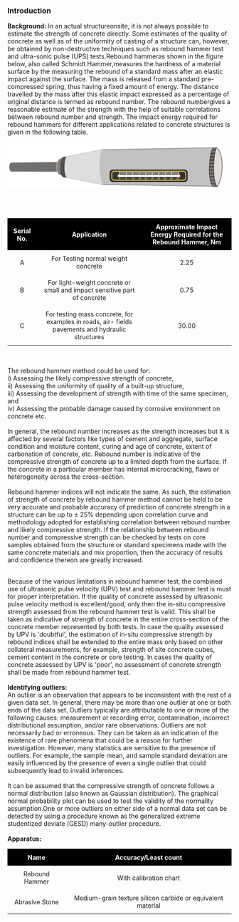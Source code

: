 ### Introduction

<strong>Background:</strong> In an actual structureonsite, it is not always possible to estimate the strength of concrete directly. Some estimates of the quality of concrete as well as of the uniformity of casting of a structure can, however, be obtained by non-destructive techniques such as rebound hammer test and ultra-sonic pulse (UPS) tests.Rebound hammeras shown in the figure below, also called Schmidt Hammer,measures the hardness of a material surface by the measuring the rebound of a standard mass after an elastic impact against the surface. The mass is released from a standard pre-compressed spring, thus having a fixed amount of energy. The distance travelled by the mass after this elastic impact expressed as a percentage of original distance is termed as rebound number. The rebound numbergives a reasonable estimate of the strength with the help of suitable correlations between rebound number and strength. The impact energy required for rebound hammers for different applications related to concrete structures is given in the following table.<br><br>
<img src="images/t1.jpg" height="100px"><br><br><br><br>  
<table style="text-align: center;">
    <tr  style="background-color: #000; color: #FFF;">
        <th style="text-align : center; padding:10px;">Serial No.</th>
        <th style="text-align : center;padding:10px; ">Application</th>
        <th style="text-align : center;padding:10px; ">Approximate Impact Energy Required for the Rebound Hammer, Nm</th>
    </tr>
    <tr>
        <td  style="padding: 10px;">A</td>
        <td  style="padding: 10px;">For Testing normal weight concrete</td>
        <td style="padding: 10px;">2.25</td>
    </tr>
    <tr>
        <td style="padding: 10px;">B</td>
        <td style="padding: 10px;">For light-weight concrete or small and impact sensitive part of concrete</td>
        <td style="padding: 10px;">0.75</td>
    </tr>
    <tr>
        <td style="padding: 10px;">C</td>
        <td style="padding: 10px;">For testing mass concrete, for examples in roads, air- fields pavements and hydraulic structures</td>
        <td style="padding: 10px;">30.00</td>
    </tr>
</table>
<br><br>
The rebound hammer method could be used for: <br>
i)  Assessing the likely compressive strength of concrete,<br>
ii) Assessing the uniformity of quality of a built-up structure,<br> 
iii)    Assessing the development of strength with time of the same specimen, and<br> 
iv) Assessing the probable damage caused by corrosive environment on concrete etc.
<br><br>
In general, the rebound number increases as the strength increases but it is affected by several factors like types of cement and aggregate, surface condition and moisture content, curing and age of concrete, extent of carbonation of concrete, etc. Rebound number is indicative of the compressive strength of concrete up to a limited depth from the surface. If the concrete in a particular member has internal microcracking, flaws or heterogeneity across the cross-section.
<br><br>
Rebound hammer indices will not indicate the same. As such, the estimation of strength of concrete by rebound hammer method cannot be held to be very accurate and probable accuracy of prediction of concrete strength in a structure can be up to &#177; 25% depending upon correlation curve and methodology adopted for establishing correlation between rebound number and likely compressive strength. If the relationship between rebound number and compressive strength can be checked by tests on core samples obtained from the structure or standard specimens made with the same concrete materials and mix proportion, then the accuracy of results and confidence thereon are greatly increased.
<br><br>

Because of the various limitations in rebound hammer test, the combined use of ultrasonic pulse velocity (UPV) test and rebound hammer test is must for proper interpretation. If the quality of concrete assessed by ultrasonic pulse velocity method is excellent/good, only then the in-situ compressive strength assessed from the rebound hammer test is valid. This shall be taken as indicative of strength of concrete in the entire cross-section of the concrete member represented by both tests. In case the quality assessed by UPV is 'doubtful', the estimation of in-situ compressive strength by rebound indices shall be extended to the entire mass only based on other collateral measurements, for example, strength of site concrete cubes, cement content in the concrete or core testing. In cases the quality of concrete assessed by UPV is 'poor', no assessment of concrete strength shall be made from rebound hammer test.
<br><br>
<strong>Identifying outliers:</strong> 
<br>
An outlier is an observation that appears to be inconsistent with the rest of a given data set. In general, there may be more than one outlier at one or both ends of the data set. Outliers typically are attributable to one or more of the following causes: measurement or recording error, contamination, incorrect distributional assumption, and/or rare observations. Outliers are not necessarily bad or erroneous. They can be taken as an indication of the existence of rare phenomena that could be a reason for further investigation. However, many statistics are sensitive to the presence of outliers. For example, the sample mean, and sample standard deviation are easily influenced by the presence of even a single outlier that could subsequently lead to invalid inferences.
<br><br>
It can be assumed that the compressive strength of concrete follows a normal distribution (also known as Gaussian distribution). The graphical normal probability plot can be used to test the validity of the normality assumption.One or more outliers on either side of a normal data set can be detected by using a procedure known as the generalized extreme studentized deviate (GESD) many-outlier procedure.
<br><br>
<strong>Apparatus:</strong> 
   <table style="text-align: center;">
    <tr style="background-color: #000; color: #FFF;">
        <th style="text-align : center; padding:10px;">Name</th>
        <th style="text-align : center; padding:10px; ">Accuracy/Least count</th>
    </tr>
    <tr>
        <td  style="padding: 10px;">Rebound Hammer</td>
        <td  style="padding: 10px;">With calibration chart</td>
    </tr>
    <tr>
        <td style="padding: 10px;">Abrasive Stone</td><td style="padding: 10px;">Medium-grain texture silicon carbide or equivalent material</td>
    </tr>
</table>
